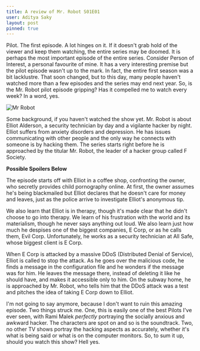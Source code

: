 ```yaml
---
title: A review of Mr. Robot S01E01
user: Aditya Saky
layout: post
pinned: true
---
```


Pilot. The first episode. A lot hinges on it. If it doesn't grab hold of the viewer and keep them watching, the entire series may be doomed. It is perhaps the most important episode of the entire series. Consider Person of Interest, a personal favourite of mine. It has a very interesting premise but the pilot episode wasn't up to the mark. In fact, the entire first season was a bit lacklustre. That soon changed, but to this day, many people haven't watched more than a few episodes and the series may end next year. So, is the Mr. Robot pilot episode gripping? Has it compelled me to watch every week? In a word, yes.

![Mr Robot](http://saky.in/images/mr-robot.jpg "Taken from Screen Rant")

Some background, if you haven't watched the show yet. Mr. Robot is about Elliot Alderson, a security technician by day and a vigilante hacker by night. Elliot suffers from anxiety disorders and depression. He has issues communicating with other people and the only way he connects with someone is by hacking them. The series starts right before he is approached by the titular Mr. Robot, the leader of a hacker group called F Society.

**Possible Spoilers Below**

The episode starts off with Elliot in a coffee shop, confronting the owner, who secretly provides child pornography online. At first, the owner assumes he's being blackmailed but Elliot declares that he doesn't care for money and leaves, just as the police arrive to investigate Elliot's anonymous tip.

We also learn that Elliot is in therapy, though it's made clear that he didn't choose to go into therapy. We learn of his frustration with the world and its materialism, though he never says anything out loud. We also learn just how much he despises one of the biggest companies, E Corp, or as he calls them, Evil Corp. Unfortunately, he works as a security technician at All Safe, whose biggest client is E Corp.

When E Corp is attacked by a massive DDoS (Distributed Denial of Service), Elliot is called to stop the attack. As he goes over the malicious code, he finds a message in the configuration file and he wonders if the message was for him. He leaves the message there, instead of deleting it like he should have, and makes it accessible only to him. On the subway home, he is approached by Mr. Robot, who tells him that the DDoS attack was a test and pitches the idea of taking E Corp down to Elliot.

I'm not going to say anymore, because I don't want to ruin this amazing episode. Two things struck me. One, this is easily one of the best Pilots I've ever seen, with Rami Malek *perfectly* portraying the socially anxious and awkward hacker. The characters are spot on and so is the soundtrack. Two, no other TV shows portray the hacking aspects as accurately, whether it's what is being said or what is on the computer monitors. So, to sum it up, should you watch this show? Hell yes.
